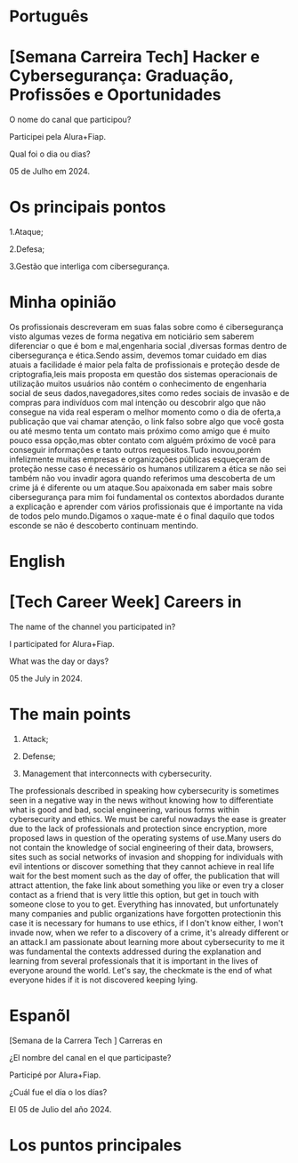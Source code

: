 # Português

# [Semana Carreira Tech]  Hacker e Cybersegurança: Graduação, Profissões e Oportunidades

O nome do canal que participou?

Participei pela Alura+Fiap.

Qual foi o dia ou dias?

05 de Julho em 2024.

# Os principais pontos

1.Ataque;

2.Defesa;

3.Gestão que interliga com cibersegurança.


# Minha opinião 

<P>Os profissionais descreveram em suas falas sobre  como é cibersegurança visto  algumas vezes de forma negativa  em noticiário sem saberem diferenciar o que é bom e mal,engenharia social ,diversas formas dentro de cibersegurança e  ética.Sendo assim, devemos tomar cuidado em dias atuais a facilidade é maior pela falta de profissionais e proteção desde de criptografia,leis mais proposta em questão dos sistemas operacionais de utilização muitos usuários não contém o conhecimento de engenharia social de seus dados,navegadores,sites como redes sociais de invasão e de compras para indivíduos com mal intenção ou descobrir algo que não consegue na vida real esperam o melhor momento como o dia de oferta,a publicação que vai chamar atenção,  o link falso sobre algo que você gosta ou até mesmo tenta um contato mais próximo como amigo que é muito pouco essa opção,mas obter contato com alguém próximo de você para conseguir informações e tanto  outros requesitos.Tudo inovou,porém  infelizmente muitas empresas e organizações públicas esqueçeram de proteção nesse caso é necessário os humanos utilizarem a ética se não sei também não vou invadir agora quando referimos uma descoberta de um crime já é diferente ou um ataque.Sou apaixonada em saber mais sobre cibersegurança para mim foi fundamental os contextos abordados durante a explicação e aprender com vários profissionais  que  é importante na vida de todos pelo mundo.Digamos o xaque-mate é o final daquilo que todos esconde se não é descoberto continuam mentindo.</P>


# English 


# [Tech Career Week] Careers in 

The name of the channel you participated in?

I participated for Alura+Fiap.

What was the day or days?

05 the July in 2024.

# The main points

1. Attack;

2. Defense;

3. Management that interconnects with cybersecurity.

<p>The professionals described in  speaking how cybersecurity is sometimes seen in a negative way in the news without knowing how to differentiate what is good and bad, social engineering, various forms within cybersecurity and ethics. We must be careful nowadays the ease is greater due to the lack of professionals and protection since encryption, more proposed laws in question of the operating systems of use.Many users do not contain the knowledge of social engineering of their data, browsers, sites such as social networks of invasion and shopping for individuals with evil intentions or discover something that they cannot achieve in real life wait for the best moment such as the day of offer, the publication that will attract attention, the fake link about something you like or even try a closer contact as a friend that is very little this option, but get in touch with someone close to you to get.  Everything has innovated, but unfortunately many companies and public organizations have forgotten protectionin this case it is necessary for humans to use ethics, if I don't know either, I won't invade now, when we refer to a discovery of a crime, it's already different or an attack.I am passionate about learning more about cybersecurity to me it was fundamental the contexts addressed during the explanation and learning from several professionals that it is important in the lives of everyone around the world. Let's say, the checkmate is the end of what everyone hides if it is not discovered  keeping lying.</p>


# Espanõl 


[Semana de la Carrera Tech ] Carreras en 

¿El nombre del canal en el que participaste?

Participé por Alura+Fiap.

¿Cuál fue el día o los días?

El 05 de Julio del año 2024.

# Los puntos principales






